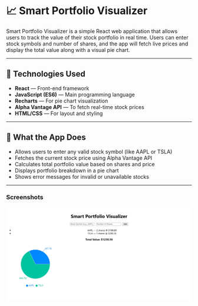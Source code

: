 # 📈 Smart Portfolio Visualizer

Smart Portfolio Visualizer is a simple React web application that allows users to track the value of their stock portfolio in real time. Users can enter stock symbols and number of shares, and the app will fetch live prices and display the total value along with a visual pie chart.

---

## 🔧 Technologies Used

- **React** — Front-end framework
- **JavaScript (ES6)** — Main programming language
- **Recharts** — For pie chart visualization
- **Alpha Vantage API** — To fetch real-time stock prices
- **HTML/CSS** — For layout and styling

---

## 🧠 What the App Does

- Allows users to enter any valid stock symbol (like AAPL or TSLA)
- Fetches the current stock price using Alpha Vantage API
- Calculates total portfolio value based on shares and price
- Displays portfolio breakdown in a pie chart
- Shows error messages for invalid or unavailable stocks

---

### Screenshots

![App Screenshot](./screenshots/screenshot1.png)






